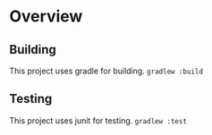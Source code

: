 # Overview

## Building
This project uses gradle for building.
`gradlew :build`

## Testing
This project uses junit for testing.
`gradlew :test`